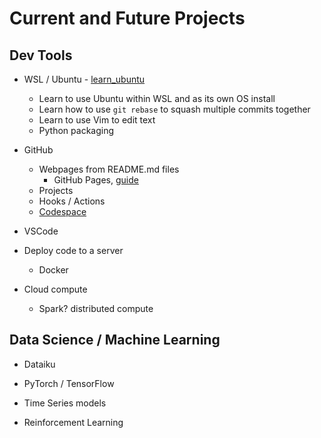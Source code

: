 # Current and Future Projects

## Dev Tools

* WSL / Ubuntu - [learn_ubuntu](https://github.com/francisco-camargo/learn_ubuntu)
  * Learn to use Ubuntu within WSL and as its own OS install
  * Learn how to use `git rebase` to squash multiple commits together
  * Learn to use Vim to edit text
  * Python packaging

* GitHub
  * Webpages from README.md files
    * GitHub Pages, [guide](https://nicolas-van.github.io/easy-markdown-to-github-pages/)
  * Projects
  * Hooks / Actions
  * [Codespace](https://github.com/features/codespaces)

* VSCode

* Deploy code to a server
  * Docker

* Cloud compute
  * Spark? distributed compute

## Data Science / Machine Learning

* Dataiku

* PyTorch / TensorFlow

* Time Series models

* Reinforcement Learning
